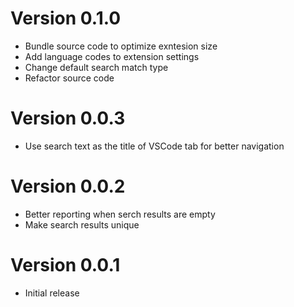 
# Version 0.1.0

- Bundle source code to optimize exntesion size
- Add language codes to extension settings
- Change default search match type
- Refactor source code

# Version 0.0.3

- Use search text as the title of VSCode tab for better navigation

# Version 0.0.2

- Better reporting when serch results are empty
- Make search results unique

# Version 0.0.1

- Initial release